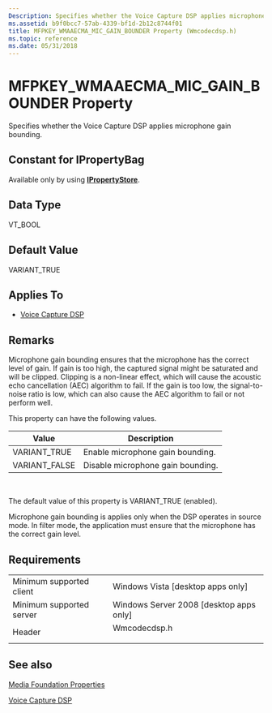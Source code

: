 ```yaml
---
Description: Specifies whether the Voice Capture DSP applies microphone gain bounding.
ms.assetid: b9f0bcc7-57ab-4339-bf1d-2b12c8744f01
title: MFPKEY_WMAAECMA_MIC_GAIN_BOUNDER Property (Wmcodecdsp.h)
ms.topic: reference
ms.date: 05/31/2018
---
```


# MFPKEY\_WMAAECMA\_MIC\_GAIN\_BOUNDER Property

Specifies whether the Voice Capture DSP applies microphone gain bounding.

## Constant for IPropertyBag

Available only by using [**IPropertyStore**](/windows/win32/api/propsys/nn-propsys-ipropertystore).

## Data Type

VT\_BOOL

## Default Value

VARIANT\_TRUE

## Applies To

-   [Voice Capture DSP](voicecapturedmo.md)

## Remarks

Microphone gain bounding ensures that the microphone has the correct level of gain. If gain is too high, the captured signal might be saturated and will be clipped. Clipping is a non-linear effect, which will cause the acoustic echo cancellation (AEC) algorithm to fail. If the gain is too low, the signal-to-noise ratio is low, which can also cause the AEC algorithm to fail or not perform well.

This property can have the following values.



| Value          | Description                       |
|----------------|-----------------------------------|
| VARIANT\_TRUE  | Enable microphone gain bounding.  |
| VARIANT\_FALSE | Disable microphone gain bounding. |



 

The default value of this property is VARIANT\_TRUE (enabled).

Microphone gain bounding is applies only when the DSP operates in source mode. In filter mode, the application must ensure that the microphone has the correct gain level.

## Requirements



|                                     |                                                                                         |
|-------------------------------------|-----------------------------------------------------------------------------------------|
| Minimum supported client<br/> | Windows Vista \[desktop apps only\]<br/>                                          |
| Minimum supported server<br/> | Windows Server 2008 \[desktop apps only\]<br/>                                    |
| Header<br/>                   | <dl> <dt>Wmcodecdsp.h</dt> </dl> |



## See also

<dl> <dt>

[Media Foundation Properties](media-foundation-properties.md)
</dt> <dt>

[Voice Capture DSP](voicecapturedmo.md)
</dt> </dl>

 

 